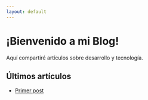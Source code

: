 ```yaml
---
layout: default
---
```


# ¡Bienvenido a mi Blog!
Aquí compartiré artículos sobre desarrollo y tecnología.

## Últimos artículos
- [Primer post](post1.md)
